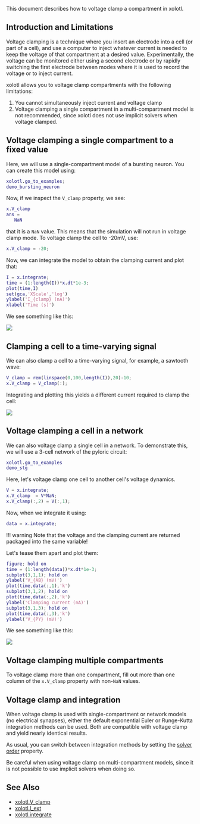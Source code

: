 This document describes how to voltage clamp a compartment in xolotl.

## Introduction and Limitations

Voltage clamping is a technique where you insert an electrode into a cell (or part of a cell), and use a computer to inject whatever current is needed to keep the voltage of that compartment at a desired value. Experimentally, the voltage can be monitored either using a second electrode or by rapidly switching the first electrode between modes where it is used to record the voltage or to inject current.

xolotl allows you to voltage clamp compartments with the following limitations:

1. You cannot simultaneously inject current and voltage clamp
2. Voltage clamping a single compartment in a multi-compartment model is not recommended, since xolotl does not use implicit solvers when voltage clamped.


## Voltage clamping a single compartment to a fixed value

Here, we will use a single-compartment model of a bursting neuron. You can create this model using:

```matlab
xolotl.go_to_examples;
demo_bursting_neuron
```

Now, if we inspect the `V_clamp` property, we see:

```matlab
x.V_clamp
ans =
   NaN
```

that it is a `NaN` value. This means that the simulation will not run in voltage clamp mode. To voltage clamp the cell to -20mV, use:

```matlab
x.V_clamp = -20;
```

Now, we can integrate the model to obtain the clamping current and plot that:

```matlab
I = x.integrate;
time = (1:length(I))*x.dt*1e-3;
plot(time,I)
set(gca,'XScale','log')
ylabel('I_{clamp} (nA)')
xlabel('Time (s)')
```

We see something like this:

![](https://user-images.githubusercontent.com/6005346/50012791-90d2b600-ff8d-11e8-87c3-b927bf462441.png)


## Clamping a cell to a time-varying signal

We can also clamp a cell to a time-varying signal, for example, a sawtooth wave:

```matlab
V_clamp = rem(linspace(0,100,length(I)),20)-10;
x.V_clamp = V_clamp(:);
```

Integrating and plotting this yields a different current required to clamp the cell:

![](https://user-images.githubusercontent.com/6005346/50013064-2c642680-ff8e-11e8-8089-846b5900644e.png)


## Voltage clamping a cell in a network

We can also voltage clamp a single cell in a network. To demonstrate this, we will use a 3-cell network of the pyloric circuit:

```matlab
xolotl.go_to_examples
demo_stg
```

Here, let's voltage clamp one cell to another cell's voltage dynamics.

```matlab
V = x.integrate;
x.V_clamp  = V*NaN;
x.V_clamp(:,2) = V(:,1);
```

Now, when we integrate it using:

```matlab
data = x.integrate;
```

!!! warning
    Note that the voltage and the clamping current are returned packaged into the same variable!

Let's tease them apart and plot them:

```matlab
figure; hold on
time = (1:length(data))*x.dt*1e-3;
subplot(3,1,1); hold on
ylabel('V_{AB} (mV)')
plot(time,data(:,1),'k')
subplot(3,1,2); hold on
plot(time,data(:,2),'k')
ylabel('Clamping current (nA)')
subplot(3,1,3); hold on
plot(time,data(:,3),'k')
ylabel('V_{PY} (mV)')

```

We see something like this:

![](https://user-images.githubusercontent.com/6005346/50013473-3c303a80-ff8f-11e8-88f7-6afaa16826de.png)

## Voltage clamping multiple compartments

To voltage clamp more than one compartment, fill out more than one column of the `x.V_clamp` property with non-`NaN` values.

## Voltage clamp and integration

When voltage clamp is used with single-compartment or network models (no electrical synapses),
either the default exponential Euler or Runge-Kutta integration methods can be used.
Both are compatible with voltage clamp and yield nearly identical results.

As usual, you can switch between integration methods by setting the [solver order](../reference/matlab/xolotl/#solverorder) property.

Be careful when using voltage clamp on multi-compartment models,
since it is not possible to use implicit solvers when doing so.

## See Also


* [xolotl.V_clamp](https://xolotl.readthedocs.io/en/master/reference/matlab/xolotl/#v_clamp)
* [xolotl.I_ext](https://xolotl.readthedocs.io/en/master/reference/matlab/xolotl/#i_ext)
* [xolotl.integrate](https://xolotl.readthedocs.io/en/master/reference/matlab/xolotl/#integrate)
